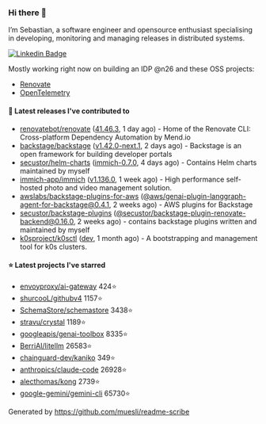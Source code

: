 ### Hi there 👋

I’m Sebastian, a software engineer and opensource enthusiast specialising in developing, monitoring and managing releases in distributed systems.    

[![Linkedin Badge](https://img.shields.io/badge/-LinkedIn-blue?style=flat&logo=Linkedin&logoColor=white&link=https://www.linkedin.com/in/sebastian-poxhofer/)](https://www.linkedin.com/in/sebastian-poxhofer/)

Mostly working right now on building an IDP @n26 and these OSS projects:
- [Renovate](https://github.com/renovatebot/renovate)
- [OpenTelemetry](https://github.com/open-telemetry)



#### 🚀 Latest releases I've contributed to

- [renovatebot/renovate](https://github.com/renovatebot/renovate) ([41.46.3](https://github.com/renovatebot/renovate/releases/tag/41.46.3), 1 day ago) - Home of the Renovate CLI: Cross-platform Dependency Automation by Mend.io
- [backstage/backstage](https://github.com/backstage/backstage) ([v1.42.0-next.1](https://github.com/backstage/backstage/releases/tag/v1.42.0-next.1), 2 days ago) - Backstage is an open framework for building developer portals
- [secustor/helm-charts](https://github.com/secustor/helm-charts) ([immich-0.7.0](https://github.com/secustor/helm-charts/releases/tag/immich-0.7.0), 4 days ago) - Contains Helm charts maintained by myself
- [immich-app/immich](https://github.com/immich-app/immich) ([v1.136.0](https://github.com/immich-app/immich/releases/tag/v1.136.0), 1 week ago) - High performance self-hosted photo and video management solution.
- [awslabs/backstage-plugins-for-aws](https://github.com/awslabs/backstage-plugins-for-aws) ([@aws/genai-plugin-langgraph-agent-for-backstage@0.4.1](https://github.com/awslabs/backstage-plugins-for-aws/releases/tag/%40aws/genai-plugin-langgraph-agent-for-backstage%400.4.1), 2 weeks ago) - AWS plugins for Backstage
- [secustor/backstage-plugins](https://github.com/secustor/backstage-plugins) ([@secustor/backstage-plugin-renovate-backend@0.16.0](https://github.com/secustor/backstage-plugins/releases/tag/%40secustor/backstage-plugin-renovate-backend%400.16.0), 2 weeks ago) - contains backstage plugins written and maintained by myself
- [k0sproject/k0sctl](https://github.com/k0sproject/k0sctl) ([dev](https://github.com/k0sproject/k0sctl/releases/tag/dev), 1 month ago) - A bootstrapping and management tool for k0s clusters.

#### ⭐ Latest projects I've starred

- [envoyproxy/ai-gateway](https://github.com/envoyproxy/ai-gateway) 424⭐
- [shurcooL/githubv4](https://github.com/shurcooL/githubv4) 1157⭐
- [SchemaStore/schemastore](https://github.com/SchemaStore/schemastore) 3438⭐
- [stravu/crystal](https://github.com/stravu/crystal) 1189⭐
- [googleapis/genai-toolbox](https://github.com/googleapis/genai-toolbox) 8335⭐
- [BerriAI/litellm](https://github.com/BerriAI/litellm) 26583⭐
- [chainguard-dev/kaniko](https://github.com/chainguard-dev/kaniko) 349⭐
- [anthropics/claude-code](https://github.com/anthropics/claude-code) 26928⭐
- [alecthomas/kong](https://github.com/alecthomas/kong) 2739⭐
- [google-gemini/gemini-cli](https://github.com/google-gemini/gemini-cli) 65730⭐



Generated by https://github.com/muesli/readme-scribe
